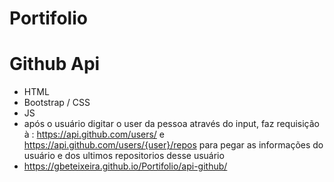 # Portifolio
 
# Github Api
 - HTML 
 - Bootstrap / CSS
 - JS
 - após o usuário digitar o user da pessoa através do input, faz requisição à : https://api.github.com/users/ e https://api.github.com/users/{user}/repos  para pegar as informações do usuário e dos ultimos repositorios desse usuário
 - https://gbeteixeira.github.io/Portifolio/api-github/